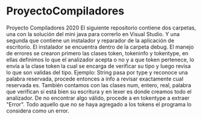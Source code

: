 # ProyectoCompiladores
Proyecto Compiladores 2020
El siguiente repositorio contiene dos carpetas, una con la solución del mini java para correrlo en Visual Studio. Y una segunda que contiene un instalador
y reparador de la aplicación de escritorio. El instalador se encuentra dentro de la carpeta debug. 
El manejo de errores se crearon primero las clases token, tokeninfo y tokentype, en ellas definimos lo que el analizador acepta o no y a que token pertenece,
lo envía a la clase token la cual se encarga de verificar su tipo y luego revisa lo que son validas del tipo. Ejemplo: String pasa por type y reconoce una palabra reservada, 
procede entonces a info a revisar exactamente cual reservada es. También contamos con las clases num, entero, real, palabra que verifican si está bien su escritura y en lexer 
es donde creamos todo el analizador. De no encontrar algo válido, procede a en tokentype a extraer "Error". Todo aquello que no se haya agregado a los tokens el programa lo 
considera como un error.
